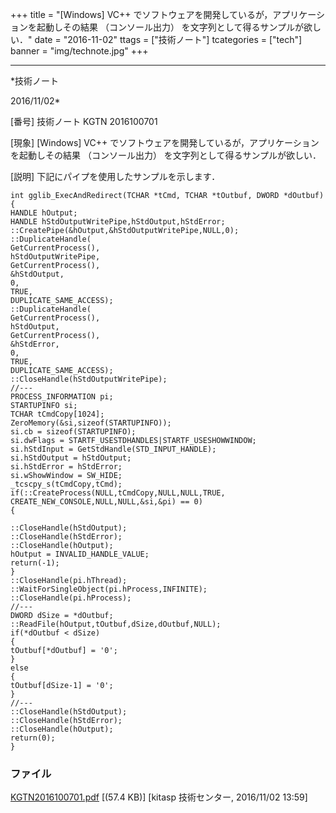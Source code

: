 ﻿+++
title = "[Windows] VC++ でソフトウェアを開発しているが，アプリケーションを起動しその結果 （コンソール出力） を文字列として得るサンプルが欲しい．"
date = "2016-11-02"
ttags = ["技術ノート"]
tcategories = ["tech"]
banner = "img/technote.jpg"
+++

-----------------------------------------------------------------------------------------------------------------------------

*技術ノート

2016/11/02*


[番号]
技術ノート KGTN 2016100701

[現象]
[Windows] VC++
でソフトウェアを開発しているが，アプリケーションを起動しその結果
（コンソール出力） を文字列として得るサンプルが欲しい．

[説明]
下記にパイプを使用したサンプルを示します．

    int gglib_ExecAndRedirect(TCHAR *tCmd, TCHAR *tOutbuf, DWORD *dOutbuf)
    {
    HANDLE hOutput;
    HANDLE hStdOutputWritePipe,hStdOutput,hStdError;
    ::CreatePipe(&hOutput,&hStdOutputWritePipe,NULL,0);
    ::DuplicateHandle(
    GetCurrentProcess(),
    hStdOutputWritePipe,
    GetCurrentProcess(),
    &hStdOutput,
    0,
    TRUE,
    DUPLICATE_SAME_ACCESS);
    ::DuplicateHandle(
    GetCurrentProcess(),
    hStdOutput,
    GetCurrentProcess(),
    &hStdError,
    0,
    TRUE,
    DUPLICATE_SAME_ACCESS);
    ::CloseHandle(hStdOutputWritePipe);
    //---
    PROCESS_INFORMATION pi;
    STARTUPINFO si;
    TCHAR tCmdCopy[1024];
    ZeroMemory(&si,sizeof(STARTUPINFO));
    si.cb = sizeof(STARTUPINFO);
    si.dwFlags = STARTF_USESTDHANDLES|STARTF_USESHOWWINDOW;
    si.hStdInput = GetStdHandle(STD_INPUT_HANDLE);
    si.hStdOutput = hStdOutput;
    si.hStdError = hStdError;
    si.wShowWindow = SW_HIDE;
    _tcscpy_s(tCmdCopy,tCmd);
    if(::CreateProcess(NULL,tCmdCopy,NULL,NULL,TRUE,
    CREATE_NEW_CONSOLE,NULL,NULL,&si,&pi) == 0)
    {

    ::CloseHandle(hStdOutput);
    ::CloseHandle(hStdError);
    ::CloseHandle(hOutput);
    hOutput = INVALID_HANDLE_VALUE;
    return(-1);
    }
    ::CloseHandle(pi.hThread);
    ::WaitForSingleObject(pi.hProcess,INFINITE);
    ::CloseHandle(pi.hProcess);
    //---
    DWORD dSize = *dOutbuf;
    ::ReadFile(hOutput,tOutbuf,dSize,dOutbuf,NULL);
    if(*dOutbuf < dSize)
    {
    tOutbuf[*dOutbuf] = '0';
    }
    else
    {
    tOutbuf[dSize-1] = '0';
    }
    //---
    ::CloseHandle(hStdOutput);
    ::CloseHandle(hStdError);
    ::CloseHandle(hOutput);
    return(0);
    }


### ファイル

 
 


[KGTN2016100701.pdf](http://techreport.kitasp.net/attachments/download/3141/KGTN2016100701.pdf)
 [(57.4 KB)] [kitasp 技術センター, 2016/11/02
13:59]


 


 

